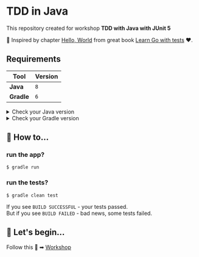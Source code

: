 # TDD in Java

This repository created for workshop **TDD with Java with JUnit 5**

🙏 Inspired by chapter [Hello, World](https://quii.gitbook.io/learn-go-with-tests/go-fundamentals/hello-world) from great book [Learn Go with tests](https://quii.gitbook.io/learn-go-with-tests/go-fundamentals/hello-world) ❤️.

## Requirements

| Tool | Version |
|---|---|
| **Java** | `8` |
| **Gradle** | `6` |

<details><summary>Check your Java version</summary>

```terminal
java -version
openjdk version "1.8.0_242"
OpenJDK Runtime Environment (AdoptOpenJDK)(build 1.8.0_242-b08)
OpenJDK 64-Bit Server VM (AdoptOpenJDK)(build 25.242-b08, mixed mode)
```

</details>

<details><summary>Check your Gradle version</summary>

```terminal
gradle --version

Welcome to Gradle 6.2.2!

Here are the highlights of this release:
 - Dependency checksum and signature verification
 - Shareable read-only dependency cache
 - Documentation links in deprecation messages

For more details see https://docs.gradle.org/6.2.2/release-notes.html


------------------------------------------------------------
Gradle 6.2.2
------------------------------------------------------------

Build time:   2020-03-04 08:49:31 UTC
Revision:     7d0bf6dcb46c143bcc3b7a0fa40a8e5ca28e5856

Kotlin:       1.3.61
Groovy:       2.5.8
Ant:          Apache Ant(TM) version 1.10.7 compiled on September 1 2019
JVM:          13.0.2 (Oracle Corporation 13.0.2+8)
OS:           Mac OS X 10.15.5 x86_64
```

</details>

## 🤔 How to...

### run the app?

```
$ gradle run
```

### run the tests?

```
$ gradle clean test
```

If you see `BUILD SUCCESSFUL` - your tests passed.  
But if you see `BUILD FAILED` - bad news, some tests failed.

## 🚀 Let's begin...

Follow this 🐰 ➡ [Workshop](workshop.md)